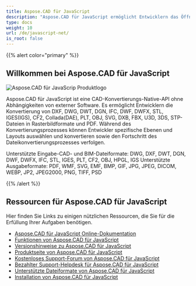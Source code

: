 ```yaml
---
title: Aspose.CAD für JavaScript
description: "Aspose.CAD für JavaScript ermöglicht Entwicklern das Öffnen, Lesen und Verarbeiten von AutoCAD DWG, DXF, DWT und anderen CAD- und BIM-Dateiformaten wie DGN, DWF, DWFX, IFC, STL, IGES, PLT, CF2, OBJ, HPGL, IGS."
type: docs
weight: 10
url: /de/javascript-net/
is_root: false
---
```


{{% alert color="primary" %}}

## **Willkommen bei Aspose.CAD für JavaScript**

![Aspose.CAD für JavaScrip Produktlogo](/cad/_assets/home_5.png)

Aspose.CAD für JavaScript ist eine CAD-Konvertierungs-Native-API ohne Abhängigkeiten von externer Software. Es ermöglicht Entwicklern die Konvertierung von DXF, DWG, DWT, DGN, IFC, DWF, DWFX, STL, IGES(IGS), CF2, Collada(DAE), PLT, OBJ, SVG, DXB, FBX, U3D, 3DS, STP-Dateien in Rasterbildformate und PDF.
Während des Konvertierungsprozesses können Entwickler spezifische Ebenen und Layouts auswählen und konvertieren sowie den Fortschritt des Dateikonvertierungsprozesses verfolgen.

Unterstützte Eingabe-CAD- und BIM-Dateiformate: DWG, DXF, DWT, DGN, DWF, DWFX, IFC, STL, IGES, PLT, CF2, OBJ, HPGL, IGS
Unterstützte Ausgabeformate: PDF, WMF, SVG, EMF, BMP, GIF, JPG, JPEG, DICOM, WEBP, JP2, JPEG2000, PNG, TIFF, PSD

{{% /alert %}}

## **Ressourcen für Aspose.CAD für JavaScript**

Hier finden Sie Links zu einigen nützlichen Ressourcen, die Sie für die Erfüllung Ihrer Aufgaben benötigen.

- [Aspose.CAD für JavaScript Online-Dokumentation](/de/javascript-net/)
- [Funktionen von Aspose.CAD für JavaScript](/de/javascript-net/features/)
- [Versionshinweise zu Aspose.CAD für JavaScript](https://releases.aspose.com/cad/javascript-net/release-notes/)
- [Produktseite von Aspose.CAD für JavaScript](https://products.aspose.com/cad/javascript-net/)
- [Kostenloses Support-Forum von Aspose.CAD für JavaScript](https://forum.aspose.com/c/cad/19)
- [Bezahlter Support-Helpdesk für Aspose.CAD für JavaScript](https://helpdesk.aspose.com/)
- [Unterstützte Dateiformate von Aspose.CAD für JavaScript](/de/javascript-net/supported-file-formats/)
- [Installation von Aspose.CAD für JavaScript](/de/javascript-net/installation/)
